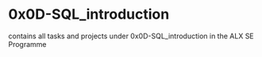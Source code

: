 # 0x0D-SQL_introduction
contains all tasks and projects under 0x0D-SQL_introduction in the ALX SE Programme
